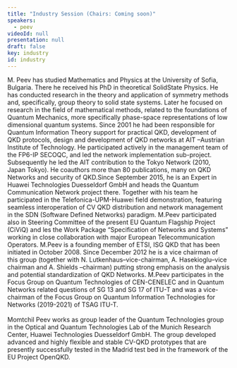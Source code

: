 ```yaml
---
title: "Industry Session (Chairs: Coming soon)"
speakers:
  - peev
videoId: null
presentation: null
draft: false
key: industry
id: industry
---
```

M. Peev has studied Mathematics and Physics at the University of Sofia, Bulgaria. There he received his PhD in theoretical SolidState Physics. He has conducted research in the theory and application of symmetry methods and, specifically, group theory to solid state systems. Later he focused on research in the field of mathematical methods, related to the foundations of Quantum Mechanics, more specifically phase-space representations of low dimensional quantum systems. Since 2001 he had been responsible for Quantum Information Theory support for practical QKD, development of QKD protocols, design and development of QKD networks at AIT –Austrian Institute of Technology. He participated actively in the management team of the FP6-IP SECOQC, and led the network implementation sub-project. Subsequently he led the AIT contribution to the Tokyo Network (2010, Japan Tokyo). He coauthors more than 80 publications, many on QKD Networks and security of QKD.Since September 2015, he is an Expert in Huawei Technologies Duesseldorf GmbH and heads the Quantum Communication Network project there. Together with his team he participated in the Telefonica-UPM-Huawei field demonstration, featuring seamless interoperation of CV QKD distribution and network management in the SDN (Software Defined Networks) paradigm. M.Peev participated also in Steering Committee of the present EU Quantum Flagship Project (CiViQ) and les the Work Package “Specification of Networks and Systems” working in close collaboration with major European Telecommunication Operators. M.Peev is a founding member of ETSI, ISG QKD that has been initiated in October 2008. Since December 2012 he is a vice chairman of this group (together with N. Lutkenhaus–vice-chairman, A. Hasekioglu–vice chairman and A. Shields –chairman) putting strong emphasis on the analysis and potential standardization of QKD Networks. M.Peev participates in the Focus Group on Quantum Technologies of CEN-CENELEC and in Quantum Networks related questions of SG 13 and SG 17 of ITU-T and was a vice-chairman of the Focus Group on Quantum Information Technologies for Networks (2019-2021) of TSAG ITU-T.
<br><br>
Momtchil Peev works as group leader of the Quantum Technologies group in the Optical and Quantum Technologies Lab of the Munich Research Center, Huawei Technologies Duesseldorf GmbH. The group developed advanced and highly flexible and stable CV-QKD prototypes that are presently successfully tested in the Madrid test bed in the framework of the EU Project OpenQKD.


<!-- fields to use above: -->
<!-- videoId: "Vfl9pPh6ipI" -->
<!-- presentation: "/slides/invited-MargaridaPereira.pdf" -->
